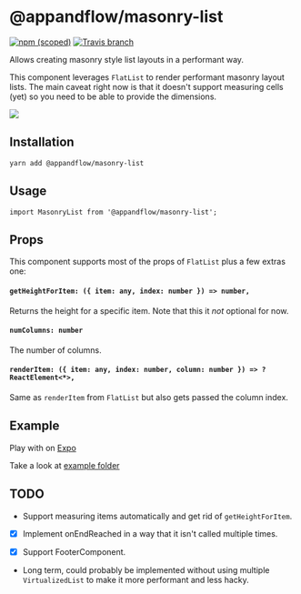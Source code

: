 # @appandflow/masonry-list

[![npm (scoped)](https://img.shields.io/npm/v/@appandflow/masonry-list.svg)](https://www.npmjs.com/package/@appandflow/masonry-list) [![Travis branch](https://img.shields.io/travis/AppAndFlow/react-native-masonry-list/master.svg)](https://travis-ci.org/AppAndFlow/react-native-masonry-list)

Allows creating masonry style list layouts in a performant way.

This component leverages `FlatList` to render performant masonry layout lists. The
main caveat right now is that it doesn't support measuring cells (yet) so you need to be
able to provide the dimensions.

![](blob:http://imgur.com/c9ff3a44-7991-417b-8214-2b68aa8335e5)

## Installation

`yarn add @appandflow/masonry-list`

## Usage

`import MasonryList from '@appandflow/masonry-list';`

## Props

This component supports most of the props of `FlatList` plus a few extras one:

#### `getHeightForItem: ({ item: any, index: number }) => number,`

Returns the height for a specific item. Note that this it *not* optional for now.

#### `numColumns: number`

The number of columns.

#### `renderItem: ({ item: any, index: number, column: number }) => ?ReactElement<*>,`

Same as `renderItem` from `FlatList` but also gets passed the column index.

## Example

Play with on [Expo](https://exp.host/@appandflow/masonry-list-example)

Take a look at [example folder](https://github.com/AppAndFlow/react-native-masonry-list/blob/master/example)

## TODO

- Support measuring items automatically and get rid of `getHeightForItem`.

- [x] Implement onEndReached in a way that it isn't called multiple times.

- [x] Support FooterComponent.

- Long term, could probably be implemented without using multiple `VirtualizedList`
to make it more performant and less hacky.
